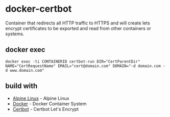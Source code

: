 # docker-certbot

Container that redirects all HTTP traffic to HTTPS and will create lets encrypt certificates to be exported and read from other containers or systems.

## docker exec
```shell
docker exec -ti CONTAINERID certbot-run DIR="CertParentDir" NAME="CertRequestName" EMAIL="cert@domain.com" DOMAIN="-d domain.com -d www.domain.com"
```

## build with

* [Alpine Linux](https://alpinelinux.org/) - Alpine Linux
* [Docker](https://www.docker.com/) - Docker Container System
* [Certbot](https://certbot.eff.org/) - Certbot Let's Encrypt